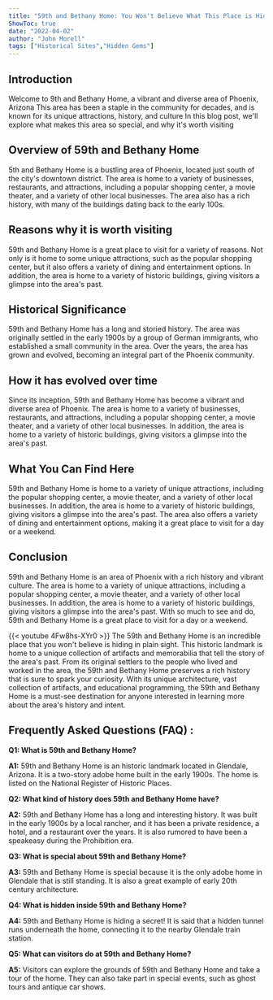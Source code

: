 ```yaml
---
title: "59th and Bethany Home: You Won't Believe What This Place is Hiding!"
ShowToc: true 
date: "2022-04-02"
author: "John Morell" 
tags: ["Historical Sites","Hidden Gems"]
---
```

## Introduction

Welcome to 9th and Bethany Home, a vibrant and diverse area of Phoenix, Arizona This area has been a staple in the community for decades, and is known for its unique attractions, history, and culture In this blog post, we'll explore what makes this area so special, and why it's worth visiting 

## Overview of 59th and Bethany Home

5th and Bethany Home is a bustling area of Phoenix, located just south of the city's downtown district. The area is home to a variety of businesses, restaurants, and attractions, including a popular shopping center, a movie theater, and a variety of other local businesses. The area also has a rich history, with many of the buildings dating back to the early 100s. 

## Reasons why it is worth visiting

59th and Bethany Home is a great place to visit for a variety of reasons. Not only is it home to some unique attractions, such as the popular shopping center, but it also offers a variety of dining and entertainment options. In addition, the area is home to a variety of historic buildings, giving visitors a glimpse into the area's past. 

## Historical Significance

59th and Bethany Home has a long and storied history. The area was originally settled in the early 1900s by a group of German immigrants, who established a small community in the area. Over the years, the area has grown and evolved, becoming an integral part of the Phoenix community. 

## How it has evolved over time

Since its inception, 59th and Bethany Home has become a vibrant and diverse area of Phoenix. The area is home to a variety of businesses, restaurants, and attractions, including a popular shopping center, a movie theater, and a variety of other local businesses. In addition, the area is home to a variety of historic buildings, giving visitors a glimpse into the area's past. 

## What You Can Find Here

59th and Bethany Home is home to a variety of unique attractions, including the popular shopping center, a movie theater, and a variety of other local businesses. In addition, the area is home to a variety of historic buildings, giving visitors a glimpse into the area's past. The area also offers a variety of dining and entertainment options, making it a great place to visit for a day or a weekend. 

## Conclusion

59th and Bethany Home is an area of Phoenix with a rich history and vibrant culture. The area is home to a variety of unique attractions, including a popular shopping center, a movie theater, and a variety of other local businesses. In addition, the area is home to a variety of historic buildings, giving visitors a glimpse into the area's past. With so much to see and do, 59th and Bethany Home is a great place to visit for a day or a weekend.

{{< youtube 4Fw8hs-XYr0 >}} 
The 59th and Bethany Home is an incredible place that you won't believe is hiding in plain sight. This historic landmark is home to a unique collection of artifacts and memorabilia that tell the story of the area's past. From its original settlers to the people who lived and worked in the area, the 59th and Bethany Home preserves a rich history that is sure to spark your curiosity. With its unique architecture, vast collection of artifacts, and educational programming, the 59th and Bethany Home is a must-see destination for anyone interested in learning more about the area's history and intent.

## Frequently Asked Questions (FAQ) :
**Q1: What is 59th and Bethany Home?**

**A1:** 59th and Bethany Home is an historic landmark located in Glendale, Arizona. It is a two-story adobe home built in the early 1900s. The home is listed on the National Register of Historic Places.

**Q2: What kind of history does 59th and Bethany Home have?**

**A2:** 59th and Bethany Home has a long and interesting history. It was built in the early 1900s by a local rancher, and it has been a private residence, a hotel, and a restaurant over the years. It is also rumored to have been a speakeasy during the Prohibition era. 

**Q3: What is special about 59th and Bethany Home?**

**A3:** 59th and Bethany Home is special because it is the only adobe home in Glendale that is still standing. It is also a great example of early 20th century architecture. 

**Q4: What is hidden inside 59th and Bethany Home?**

**A4:** 59th and Bethany Home is hiding a secret! It is said that a hidden tunnel runs underneath the home, connecting it to the nearby Glendale train station. 

**Q5: What can visitors do at 59th and Bethany Home?**

**A5:** Visitors can explore the grounds of 59th and Bethany Home and take a tour of the home. They can also take part in special events, such as ghost tours and antique car shows.



